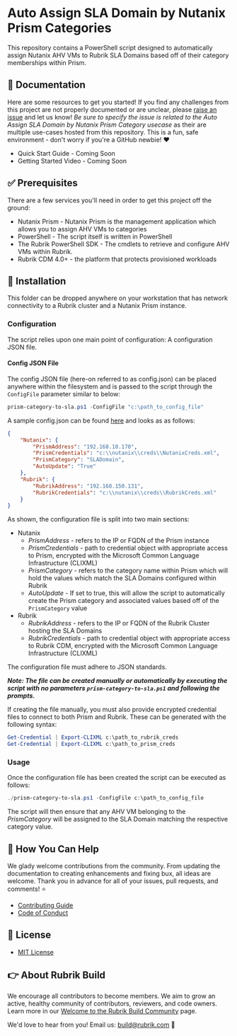 # Auto Assign SLA Domain by Nutanix Prism Categories

This repository contains a PowerShell script designed to automatically assign Nutanix AHV VMs to Rubrik SLA Domains based off of their category memberships within Prism.

## :blue_book: Documentation

Here are some resources to get you started! If you find any challenges from this project are not properly documented or are unclear, please [raise an issue](https://github.com/rubrikinc/use-cases/issues/new/choose) and let us know! *Be sure to specify the issue is related to the Auto Assign SLA Domain by Nutanix Prism Category usecase* as their are multiple use-cases hosted from this repository.  This is a fun, safe environment - don't worry if you're a GitHub newbie! :heart:

* Quick Start Guide - Coming Soon
* Getting Started Video - Coming Soon

## :white_check_mark: Prerequisites

There are a few services you'll need in order to get this project off the ground:

* Nutanix Prism - Nutanix Prism is the management application which allows you to assign AHV VMs to categories
* PowerShell - The script itself is written in PowerShell
* The Rubrik PowerShell SDK - The cmdlets to retrieve and configure AHV VMs within Rubrik.
* Rubrik CDM 4.0+ - the platform that protects provisioned workloads

## :hammer: Installation

This folder can be dropped anywhere on your workstation that has network connectivity to a Rubrik cluster and a Nutanix Prism instance.

### Configuration

The script relies upon one main point of configuration: A configuration JSON file.

#### Config JSON File

The config JSON file (here-on referred to as config.json) can be placed anywhere within the filesystem and is passed to the script through the `ConfigFile` parameter similar to below:

``` powershell
prism-category-to-sla.ps1 -ConfigFile "c:\path_to_config_file"
```

A sample config.json can be found [here](config.json) and looks as as follows:

```json
{
    "Nutanix": {
        "PrismAddress": "192.168.10.170",
        "PrismCredentials": "c:\\nutanix\\creds\\NutanixCreds.xml",
        "PrismCategory": "SLADomain",
        "AutoUpdate": "True"
    },
    "Rubrik": {
        "RubrikAddress": "192.168.150.131",
        "RubrikCredentials": "c:\\nutanix\\creds\\RubrikCreds.xml"
    }
}
```

As shown, the configuration file is split into two main sections:

* Nutanix
  * *PrismAddress* - refers to the IP or FQDN of the Prism instance
  * *PrismCredentials* - path to credential object with appropriate access to Prism, encrypted with the Microsoft Common Language Infrastructure (CLIXML)
  * *PrismCategory* - refers to the category name within Prism which will hold the values which match the SLA Domains configured within Rubrik
  * *AutoUpdate* - If set to true, this will allow the script to automatically create the Prism category and associated values based off of the `PrismCategory` value
* Rubrik
  * *RubrikAddress* - refers to the IP or FQDN of the Rubrik Cluster hosting the SLA Domains
  * *RubrikCredentials* - path to credential object with appropriate access to Rubrik CDM, encrypted with the Microsoft Common Language Infrastructure (CLIXML)

The configuration file must adhere to JSON standards.

***Note: The file can be created manually or automatically by executing the script with no parameters `prism-category-to-sla.ps1` and following the prompts.***

If creating the file manually, you must also provide encrypted credential files to connect to both Prism and Rubrik. These can be generated with the following syntax:

```powershell
Get-Credential | Export-CLIXML c:\path_to_rubrik_creds
Get-Credential | Export-CLIXML c:\path_to_prism_creds
```

### Usage

Once the configuration file has been created the script can be executed as follows:

```powershell
./prism-category-to-sla.ps1 -ConfigFile c:\path_to_config_file
```

The script will then ensure that any AHV VM belonging to the *PrismCategory* will be assigned to the SLA Domain matching the respective category value.

## :muscle: How You Can Help

We glady welcome contributions from the community. From updating the documentation to creating enhancements and fixing bux, all ideas are welcome. Thank you in advance for all of your issues, pull requests, and comments! :star:

* [Contributing Guide](../CONTRIBUTING.md)
* [Code of Conduct](../CODE_OF_CONDUCT.md)

## :pushpin: License

* [MIT License](../LICENSE)

## :point_right: About Rubrik Build

We encourage all contributors to become members. We aim to grow an active, healthy community of contributors, reviewers, and code owners. Learn more in our [Welcome to the Rubrik Build Community](https://github.com/rubrikinc/welcome-to-rubrik-build) page.

We'd love to hear from you! Email us: build@rubrik.com :love_letter:
